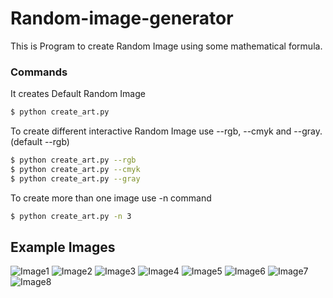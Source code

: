 # Random-image-generator

This is Program to create Random Image using some mathematical formula.

### Commands

It creates Default Random Image

```sh
$ python create_art.py

```

To create different interactive Random Image use --rgb, --cmyk and --gray. (default --rgb)

```sh
$ python create_art.py --rgb
$ python create_art.py --cmyk
$ python create_art.py --gray
```

To create more than one image use -n command 

```sh
$ python create_art.py -n 3

```

## Example Images

![Image1](https://github.com/imrahulkant/random-image-generator/blob/main/download.png)
![Image2](https://github.com/imrahulkant/random-image-generator/blob/main/download1.png)
![Image3](https://github.com/imrahulkant/random-image-generator/blob/main/download2.png)
![Image4](https://github.com/imrahulkant/random-image-generator/blob/main/download3.png)
![Image5](https://github.com/imrahulkant/random-image-generator/blob/main/download4.png)
![Image6](https://github.com/imrahulkant/random-image-generator/blob/main/image-0.png)
![Image7](https://github.com/imrahulkant/random-image-generator/blob/main/download5.png)
![Image8](https://github.com/imrahulkant/random-image-generator/blob/main/image-2.png)
